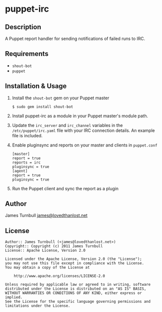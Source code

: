 puppet-irc
==========

Description
-----------

A Puppet report handler for sending notifications of failed runs to IRC.

Requirements
------------

* `shout-bot`
* `puppet`

Installation & Usage
--------------------

1.  Install the `shout-bot` gem on your Puppet master

        $ sudo gem install shout-bot

2.  Install puppet-irc as a module in your Puppet master's module
path.

3.  Update the `irc_server` and `irc_channel` variables in the `/etc/puppet/irc.yaml` file with 
    your IRC connection details. An example file is included.

4.  Enable pluginsync and reports on your master and clients in `puppet.conf`

        [master]
        report = true
        reports = irc
        pluginsync = true
        [agent]
        report = true
        pluginsync = true

5.  Run the Puppet client and sync the report as a plugin

Author
------

James Turnbull <james@lovedthanlost.net>

License
-------

    Author:: James Turnbull (<james@lovedthanlost.net>)
    Copyright:: Copyright (c) 2011 James Turnbull
    License:: Apache License, Version 2.0

    Licensed under the Apache License, Version 2.0 (the "License");
    you may not use this file except in compliance with the License.
    You may obtain a copy of the License at

        http://www.apache.org/licenses/LICENSE-2.0

    Unless required by applicable law or agreed to in writing, software
    distributed under the License is distributed on an "AS IS" BASIS,
    WITHOUT WARRANTIES OR CONDITIONS OF ANY KIND, either express or implied.
    See the License for the specific language governing permissions and
    limitations under the License.
